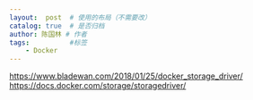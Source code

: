 ```yaml
---
layout:  post  # 使用的布局（不需要改）
catalog: true  # 是否归档
author: 陈国林 # 作者
tags:          #标签
    - Docker
---
```


https://www.bladewan.com/2018/01/25/docker_storage_driver/
https://docs.docker.com/storage/storagedriver/
